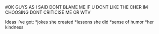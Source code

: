#OK GUYS AS I SAID DONT BLAME ME IF U DONT LIKE THE CHER IM CHOOSING DONT CRITICISE ME OR WTV

Ideas I've got:
*jokes she created
*lessons she did
*sense of humor
*her kindness
